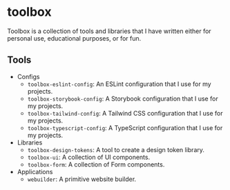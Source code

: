 # toolbox

Toolbox is a collection of tools and libraries that I have written either for 
personal use, educational purposes, or for fun.

## Tools

- Configs
  - `toolbox-eslint-config`: An ESLint configuration that I use for my projects.
  - `toolbox-storybook-config`: A Storybook configuration that I use for my projects.
  - `toolbox-tailwind-config`: A Tailwind CSS configuration that I use for my projects.
  - `toolbox-typescript-config`: A TypeScript configuration that I use for my projects.
- Libraries
  - `toolbox-design-tokens`: A tool to create a design token library.
  - `toolbox-ui`: A collection of UI components.
  - `toolbox-form`: A collection of Form components.
- Applications
  - `webuilder`: A primitive website builder.